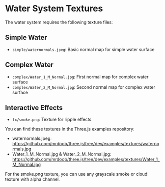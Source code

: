 # Water System Textures

The water system requires the following texture files:

## Simple Water
- `simple/waternormals.jpeg`: Basic normal map for simple water surface

## Complex Water
- `complex/Water_1_M_Normal.jpg`: First normal map for complex water surface
- `complex/Water_2_M_Normal.jpg`: Second normal map for complex water surface

## Interactive Effects
- `fx/smoke.png`: Texture for ripple effects

You can find these textures in the Three.js examples repository:
- waternormals.jpeg: https://github.com/mrdoob/three.js/tree/dev/examples/textures/waternormals.jpg
- Water_1_M_Normal.jpg & Water_2_M_Normal.jpg: https://github.com/mrdoob/three.js/tree/dev/examples/textures/Water_1_M_Normal.jpg

For the smoke.png texture, you can use any grayscale smoke or cloud texture with alpha channel.
